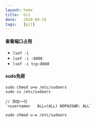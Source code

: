 ```yaml
---
layout: home
title:  Git
date:   2020-09-19
tags:   [git]
---
```


#### 查看端口占用

* `lsof -i`
* `lsof -i :8080`
* `lsof -i tcp:8080`

#### sudo免密

```
sudo chmod u+w /etc/sudoers
sudo vi /etc/sudoers

// 添加一行
`<username>   ALL=(ALL) NOPASSWD: ALL`

sudo chmod u-w /etc/sudoers
```
